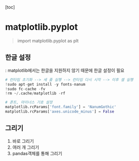 [toc]



# matplotlib.pyplot

> import matplotlib.pyplot as plt



## 한글 설정

: matplotlib에서는 한글을 지원하지 않기 때문에 한글 설정이 필요

```python
# 런타임 초기화 --> 세 줄 실행 --> 런타임 다시 시작 --> 이후 셀 실행
!sudo apt-get install -y fonts-nanum
!sudo fc-cache -fv
!rm ~/.cache/matplotlib -rf

# 폰트, 마이너스 기호 설정
matplotlib.rcParams['font.family'] = 'NanumGothic'
matplotlib.rcParams['axes.unicode_minus'] = False
```



## 그리기

1. 바로 그리기
2. 여러 개 그리기
3. pandas객체를 통해 그리기